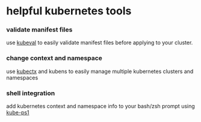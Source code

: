# helpful kubernetes tools

### validate manifest files

use [kubeval](https://github.com/instrumenta/kubeval) to easily validate manifest files before applying to your cluster.

### change context and namespace

use [kubectx](https://github.com/ahmetb/kubectx) and kubens to easily manage multiple kubernetes clusters and namespaces


### shell integration

add kubernetes context and namespace info to your bash/zsh prompt using [kube-ps1](https://github.com/jonmosco/kube-ps1)